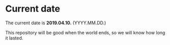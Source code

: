 # Current date

The current date is **2019.04.10.** (YYYY.MM.DD.)

This repository will be good when the world ends, so we will know how long it lasted.